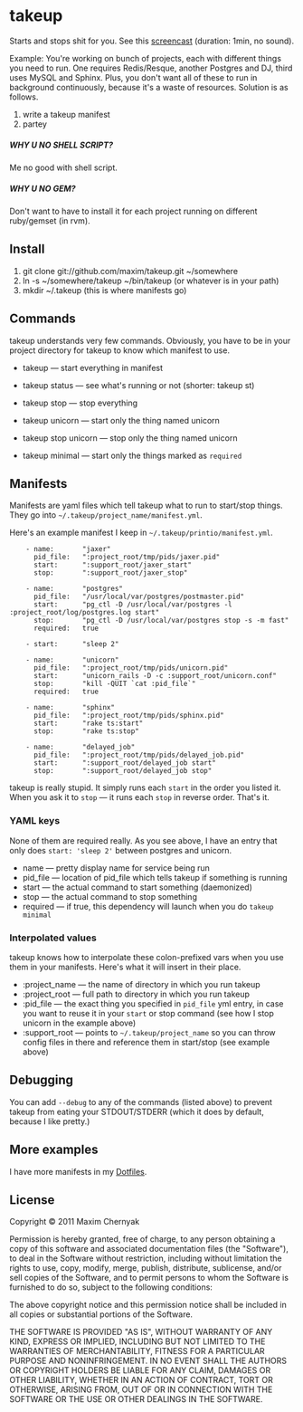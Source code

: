 takeup
======

Starts and stops shit for you. See this [screencast](http://www.screenr.com/BzJ) (duration: 1min, no sound).

Example: You're working on bunch of projects, each with different things you need to run. One requires Redis/Resque, another Postgres and DJ, third uses MySQL and Sphinx. Plus, you don't want all of these to run in background continuously, because it's a waste of resources. Solution is as follows.

1. write a takeup manifest
2. partey

##### WHY U NO SHELL SCRIPT?

Me no good with shell script.

##### WHY U NO GEM?

Don't want to have to install it for each project running on different ruby/gemset (in rvm).

## Install

1. git clone git://github.com/maxim/takeup.git ~/somewhere
2. ln -s ~/somewhere/takeup ~/bin/takeup (or whatever is in your path)
3. mkdir ~/.takeup (this is where manifests go)

## Commands

takeup understands very few commands. Obviously, you have to be in your project directory for takeup to know which manifest to use.

- takeup — start everything in manifest
- takeup status — see what's running or not (shorter: takeup st)
- takeup stop — stop everything

- takeup unicorn — start only the thing named unicorn
- takeup stop unicorn — stop only the thing named unicorn

- takeup minimal — start only the things marked as `required`

## Manifests

Manifests are yaml files which tell takeup what to run to start/stop things. They go into `~/.takeup/project_name/manifest.yml`.

Here's an example manifest I keep in `~/.takeup/printio/manifest.yml`.

		- name:       "jaxer"
		  pid_file:   ":project_root/tmp/pids/jaxer.pid"
		  start:      ":support_root/jaxer_start"
		  stop:       ":support_root/jaxer_stop"

		- name:       "postgres"
		  pid_file:   "/usr/local/var/postgres/postmaster.pid"
		  start:      "pg_ctl -D /usr/local/var/postgres -l :project_root/log/postgres.log start"
		  stop:       "pg_ctl -D /usr/local/var/postgres stop -s -m fast"
		  required:   true

		- start:      "sleep 2"

		- name:       "unicorn"
		  pid_file:   ":project_root/tmp/pids/unicorn.pid"
		  start:      "unicorn_rails -D -c :support_root/unicorn.conf"
		  stop:       "kill -QUIT `cat :pid_file`"
		  required:   true

		- name:       "sphinx"
		  pid_file:   ":project_root/tmp/pids/sphinx.pid"
		  start:      "rake ts:start"
		  stop:       "rake ts:stop"

		- name:       "delayed_job"
		  pid_file:   ":project_root/tmp/pids/delayed_job.pid"
		  start:      ":support_root/delayed_job start"
		  stop:       ":support_root/delayed_job stop"

takeup is really stupid. It simply runs each `start` in the order you listed it. When you ask it to `stop` — it runs each `stop` in reverse order. That's it.

### YAML keys

None of them are required really. As you see above, I have an entry that only does `start: 'sleep 2'` between postgres and unicorn.

- name — pretty display name for service being run
- pid\_file — location of pid_file which tells takeup if something is running
- start — the actual command to start something (daemonized)
- stop — the actual command to stop something
- required — if true, this dependency will launch when you do `takeup minimal`

### Interpolated values

takeup knows how to interpolate these colon-prefixed vars when you use them in your manifests. Here's what it will insert in their place.

- :project\_name — the name of directory in which you run takeup
- :project\_root — full path to directory in which you run takeup
- :pid\_file	— the exact thing you specified in `pid_file` yml entry, in case you want to reuse it in your `start`  or stop command (see how I stop unicorn in the example above)
- :support\_root — points to `~/.takeup/project_name` so you can throw config files in there and reference them in start/stop (see example above)

## Debugging

You can add `--debug` to any of the commands (listed above) to prevent takeup from eating your STDOUT/STDERR (which it does by default, because I like pretty.)

## More examples

I have more manifests in my [Dotfiles](https://github.com/maxim/dotfiles/tree/master/takeup).

## License

Copyright © 2011 Maxim Chernyak

Permission is hereby granted, free of charge, to any person obtaining a copy of this software and associated documentation files (the "Software"), to deal in the Software without restriction, including without limitation the rights to use, copy, modify, merge, publish, distribute, sublicense, and/or sell copies of the Software, and to permit persons to whom the Software is furnished to do so, subject to the following conditions:

The above copyright notice and this permission notice shall be included in all copies or substantial portions of the Software.

THE SOFTWARE IS PROVIDED "AS IS", WITHOUT WARRANTY OF ANY KIND, EXPRESS OR IMPLIED, INCLUDING BUT NOT LIMITED TO THE WARRANTIES OF MERCHANTABILITY, FITNESS FOR A PARTICULAR PURPOSE AND NONINFRINGEMENT. IN NO EVENT SHALL THE AUTHORS OR COPYRIGHT HOLDERS BE LIABLE FOR ANY CLAIM, DAMAGES OR OTHER LIABILITY, WHETHER IN AN ACTION OF CONTRACT, TORT OR OTHERWISE, ARISING FROM, OUT OF OR IN CONNECTION WITH THE SOFTWARE OR THE USE OR OTHER DEALINGS IN THE SOFTWARE.